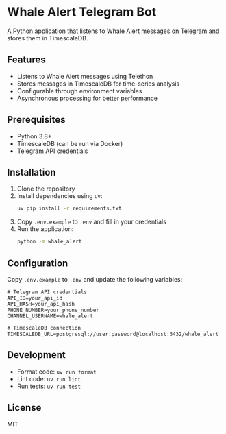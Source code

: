 # Whale Alert Telegram Bot

A Python application that listens to Whale Alert messages on Telegram and stores them in TimescaleDB.

## Features

- Listens to Whale Alert messages using Telethon
- Stores messages in TimescaleDB for time-series analysis
- Configurable through environment variables
- Asynchronous processing for better performance

## Prerequisites

- Python 3.8+
- TimescaleDB (can be run via Docker)
- Telegram API credentials

## Installation

1. Clone the repository
2. Install dependencies using `uv`:
   ```bash
   uv pip install -r requirements.txt
   ```
3. Copy `.env.example` to `.env` and fill in your credentials
4. Run the application:
   ```bash
   python -m whale_alert
   ```

## Configuration

Copy `.env.example` to `.env` and update the following variables:

```env
# Telegram API credentials
API_ID=your_api_id
API_HASH=your_api_hash
PHONE_NUMBER=your_phone_number
CHANNEL_USERNAME=whale_alert

# TimescaleDB connection
TIMESCALEDB_URL=postgresql://user:password@localhost:5432/whale_alert
```

## Development

- Format code: `uv run format`
- Lint code: `uv run lint`
- Run tests: `uv run test`

## License

MIT
